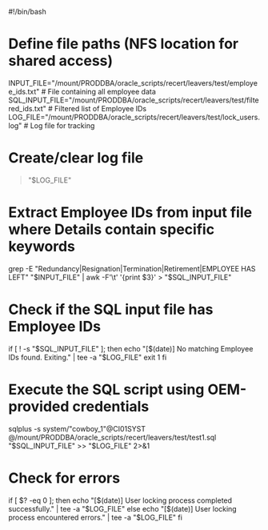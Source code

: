 #!/bin/bash

# Define file paths (NFS location for shared access)
INPUT_FILE="/mount/PRODDBA/oracle_scripts/recert/leavers/test/employee_ids.txt"   # File containing all employee data
SQL_INPUT_FILE="/mount/PRODDBA/oracle_scripts/recert/leavers/test/filtered_ids.txt"  # Filtered list of Employee IDs
LOG_FILE="/mount/PRODDBA/oracle_scripts/recert/leavers/test/lock_users.log"  # Log file for tracking

# Create/clear log file
> "$LOG_FILE"

# Extract Employee IDs from input file where Details contain specific keywords
grep -E "Redundancy|Resignation|Termination|Retirement|EMPLOYEE HAS LEFT" "$INPUT_FILE" | awk -F'\t' '{print $3}' > "$SQL_INPUT_FILE"

# Check if the SQL input file has Employee IDs
if [ ! -s "$SQL_INPUT_FILE" ]; then
    echo "[$(date)] No matching Employee IDs found. Exiting." | tee -a "$LOG_FILE"
    exit 1
fi

# Execute the SQL script using OEM-provided credentials
sqlplus -s system/"cowboy_1"@CI01SYST  @/mount/PRODDBA/oracle_scripts/recert/leavers/test/test1.sql "$SQL_INPUT_FILE" >> "$LOG_FILE" 2>&1

# Check for errors
if [ $? -eq 0 ]; then
    echo "[$(date)] User locking process completed successfully." | tee -a "$LOG_FILE"
else
    echo "[$(date)] User locking process encountered errors." | tee -a "$LOG_FILE"
fi
